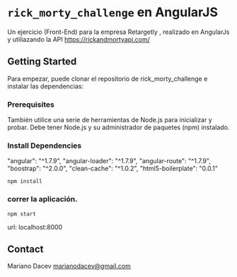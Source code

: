 # `rick_morty_challenge` en AngularJS

Un ejercicio (Front-End) para la empresa Retargetly , realizado en AngularJs y utiliazando la API https://rickandmortyapi.com/

## Getting Started

Para empezar, puede clonar el repositorio de rick_morty_challenge e instalar las dependencias:

### Prerequisites

También utilice una serie de herramientas de Node.js para inicializar y probar. Debe tener Node.js
y su administrador de paquetes (npm) instalado.


### Install Dependencies

"angular": "^1.7.9",
"angular-loader": "^1.7.9",
"angular-route": "^1.7.9",
"boostrap": "^2.0.0",
"clean-cache": "^1.0.2",
"html5-boilerplate": "0.0.1"

```
npm install
```

### correr la aplicación.

```
npm start
```

url:  localhost:8000

## Contact

Mariano Dacev
marianodacev@gmail.com
